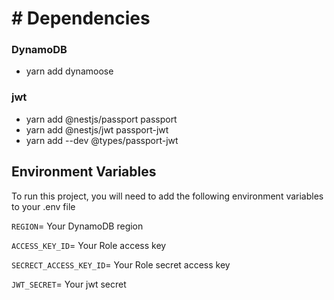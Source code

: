 # # Dependencies

### DynamoDB

- yarn add dynamoose

### jwt

- yarn add @nestjs/passport passport
- yarn add @nestjs/jwt passport-jwt
- yarn add --dev @types/passport-jwt

## Environment Variables

To run this project, you will need to add the following environment variables to your .env file

`REGION`= Your DynamoDB region

`ACCESS_KEY_ID`= Your Role access key

`SECRECT_ACCESS_KEY_ID`= Your Role secret access key

`JWT_SECRET`= Your jwt secret
